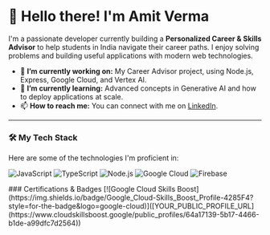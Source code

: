 # 👋 Hello there! I'm Amit Verma

I'm a passionate developer currently building a **Personalized Career & Skills Advisor** to help students in India navigate their career paths. I enjoy solving problems and building useful applications with modern web technologies.

- 🔭 **I’m currently working on:** My Career Advisor project, using Node.js, Express, Google Cloud, and Vertex AI.
- 🌱 **I’m currently learning:** Advanced concepts in Generative AI and how to deploy applications at scale.
- 📫 **How to reach me:** You can connect with me on [LinkedIn](https://www.linkedin.com/in/amiitt001/).

---

### 🛠️ My Tech Stack

Here are some of the technologies I'm proficient in:

<p>
  <img src="https://img.shields.io/badge/JavaScript-F7DF1E?style=for-the-badge&logo=javascript&logoColor=black" alt="JavaScript"/>
  <img src="https://img.shields.io/badge/TypeScript-3178C6?style=for-the-badge&logo=typescript&logoColor=white" alt="TypeScript"/>
  <img src="https://img.shields.io/badge/Node.js-339933?style=for-the-badge&logo=nodedotjs&logoColor=white" alt="Node.js"/>
  <img src="https://img.shields.io/badge/Google_Cloud-4285F4?style=for-the-badge&logo=google-cloud&logoColor=white" alt="Google Cloud"/>
  <img src="https://img.shields.io/badge/Firebase-FFCA28?style=for-the-badge&logo=firebase&logoColor=black" alt="Firebase"/>
</p>
 ### Certifications & Badges
 [![Google Cloud Skills Boost](https://img.shields.io/badge/Google_Cloud-Skills_Boost_Profile-4285F4?style=for-the-badge&logo=google-cloud)]([YOUR_PUBLIC_PROFILE_URL](https://www.cloudskillsboost.google/public_profiles/64a17139-5b17-4466-b1de-a99dfc7d2564))
